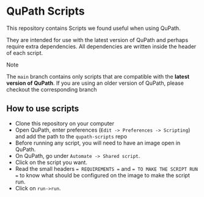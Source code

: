 # QuPath Scripts
This repository contains Scripts we found useful when using QuPath.

They are intended for use with the latest version of QuPath and perhaps require extra dependencies. All dependencies are written inside the header of each script. 

>[!NOTE]
> The `main` branch contains only scripts that are compatible with the **latest version of QuPath**. If you are using an older version of QuPath, please checkout the corresponding branch

## How to use scripts
- Clone this repository on your computer
- Open QuPath, enter preferences (`Edit -> Preferences -> Scripting`) and add the path to the `qupath-scripts` repo
- Before running any script, you will need to have an image open in QuPath.
- On QuPath, go under `Automate -> Shared script`.
- Click on the script you want.
- Read the small headers `= REQUIREMENTS =` and `= TO MAKE THE SCRIPT RUN =` to know what should be configured on the image to make the script run.
- Click on `run->run`.
